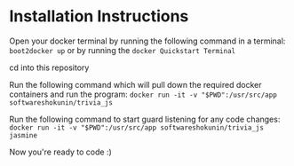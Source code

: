 Installation Instructions
===============

Open your docker terminal by running the following command in a terminal:
`boot2docker up` or by running the `docker Quickstart Terminal`

cd into this repository

Run the following command which will pull down the required docker containers and run the program:
`docker run -it -v "$PWD":/usr/src/app softwareshokunin/trivia_js`

Run the following command to start guard listening for any code changes:
`docker run -it -v "$PWD":/usr/src/app softwareshokunin/trivia_js jasmine`

Now you're ready to code :)

